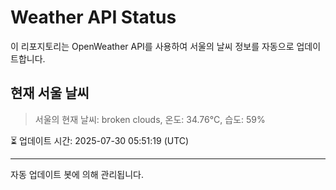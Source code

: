 
# Weather API Status

이 리포지토리는 OpenWeather API를 사용하여 서울의 날씨 정보를 자동으로 업데이트합니다.

## 현재 서울 날씨
> 서울의 현재 날씨: broken clouds, 온도: 34.76°C, 습도: 59%

⏳ 업데이트 시간: 2025-07-30 05:51:19 (UTC)

---
자동 업데이트 봇에 의해 관리됩니다.
